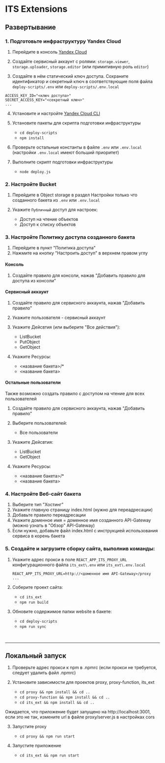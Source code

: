 # ITS Extensions

## Развертывание

### 1. Подготовьте инфраструктуру Yandex Cloud

1. Перейдите в консоль [Yandex Cloud](https://cloud.yandex.ru/)
2. Создайте сервисный аккаунт с ролями: `storage.viewer`, `storage.uploader`, `storage.editor` (или примитивную роль `editor`)

3. Cоздайте в нём статический ключ доступа.
   Сохраните идентификатор и секретный ключ в соответствующие поля файла `deploy-scripts/.env` или `deploy-scripts/.env.local`

```
ACCESS_KEY_ID="<ключ доступа>"
SECRET_ACCESS_KEY="<секретный ключ>"
...
```

4. Установите и настройте [Yandex Cloud CLI](https://cloud.yandex.ru/docs/cli/quickstart)
5. Установите пакеты для скрипта подготовки инфраструктуры

   - `cd deploy-scripts`
   - `npm install`

6. Проверьте остальные константы в файле `.env` или `.env.local` (настройки `.env.local` имеют больший приоритет)

7. Выполните скрипт подготовки инфраструктуры

   - `node deploy.js`

### 2. Настройте Bucket

1. Перейдите в Object storage в раздел Настройки только что созданного бакета из `.env` или `.env.local`
2. Укажите `Публичный` доступ для настроек:

   - Доступ на чтение объектов
   - Доступ к списку объектов

### 3. Настройте Политику доступа созданного бакета

1. Перейдите в пункт "Политика доступа"
2. Нажмите на кнопку "Настроить доступ" в верхнем правом углу

#### Консоль

1. Создайте правило для консоли, нажав "Добавить правило для доступа из консоли"

#### Сервисный аккаунт

1. Создайте правило для сервисного аккаунта, нажав "Добавить правило"
1. Укажите пользователя - сервисный аккаунт
1. Укажите Дейсвтия (или выберите "Все действия"):

   - ListBucket
   - PutObject
   - GetObject

1. Укажите Ресурсы:

   - <название бакета>/\*
   - <название бакета>

#### Остальные пользователи

Также возможно создать правило с доступом на чтение для всех пользователей

1. Создайте правило для сервисного аккаунта, нажав "Добавить правило"
2. Выберите пользователей:
   - Все пользователи
3. Укажите Дейсвтия:
   - ListBucket
   - GetObject
4. Укажите Ресурсы:

   - <название бакета>/\*
   - <название бакета>

### 4. Настройте Веб-сайт бакета

1. Выберите тип "Хостинг"
2. Укажите главную страницу index.html (нужно для переадресации)
3. Добавьте правило переадресации
4. Укажите доменное имя = доменное имя созданного API-Gateway (можно узнать в "Обзор" API-Gateway)
5. Если нужно, добавьте файл index.html с инструкцией использования сервиса в корень бакета

### 5. Создайте и загрузите сборку сайта, выполнив команды:

1. Укажите адрес прокси в поле `REACT_APP_ITS_PROXY_URL` конфигурационного файла `its_ext\.env` или `its_ext\.env.local`
   ```
   REACT_APP_ITS_PROXY_URL=http://<доменное имя API-Gateway>/proxy
   ...
   ```
2. Соберите проект сайта:

   - `cd its_ext`
   - `npm run build`

3. Обновите содержимое папки website в бакете:

   - `cd deploy-scripts`
   - `npm run sync`

<br />

---

## Локальный запуск

1. Проверьте адрес прокси к npm в .npmrc (если прокси не требуется, следует удалить файл .npmrc)
2. Установите зависимости для проектов proxy, proxy-function, its_ext

   - `cd proxy && npm install && cd ..`
   - `cd proxy-function && npm install && cd ..`
   - `cd its_ext && npm install && cd ..`

Ожидается, что приложение будет запущено на http://localhost:3001, если это не так, измените url в файле proxy/server.js в настройках cors

3. Запустите proxy

   - `cd proxy && npm run start`

4. Запустите приложение

   - `cd its_ext && npm run start`
